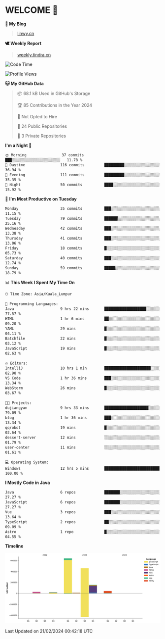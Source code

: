 # WELCOME 👋

**🐶 My Blog**
> [linwy.cn](linwy.cn)

**🕊️ Weekly Report**
> [weekly.tindra.cn](weekly.tindra.cn)
<!--START_SECTION:waka-->
![Code Time](http://img.shields.io/badge/Code%20Time-836%20hrs%2028%20mins-blue)

![Profile Views](http://img.shields.io/badge/Profile%20Views-0-blue)

**🐱 My GitHub Data** 

> 📦 68.1 kB Used in GitHub's Storage 
 > 
> 🏆 85 Contributions in the Year 2024
 > 
> 🚫 Not Opted to Hire
 > 
> 📜 24 Public Repositories 
 > 
> 🔑 3 Private Repositories 
 > 
**I'm a Night 🦉** 

```text
🌞 Morning                37 commits          ███░░░░░░░░░░░░░░░░░░░░░░   11.78 % 
🌆 Daytime                116 commits         █████████░░░░░░░░░░░░░░░░   36.94 % 
🌃 Evening                111 commits         █████████░░░░░░░░░░░░░░░░   35.35 % 
🌙 Night                  50 commits          ████░░░░░░░░░░░░░░░░░░░░░   15.92 % 
```
📅 **I'm Most Productive on Tuesday** 

```text
Monday                   35 commits          ███░░░░░░░░░░░░░░░░░░░░░░   11.15 % 
Tuesday                  79 commits          ██████░░░░░░░░░░░░░░░░░░░   25.16 % 
Wednesday                42 commits          ███░░░░░░░░░░░░░░░░░░░░░░   13.38 % 
Thursday                 41 commits          ███░░░░░░░░░░░░░░░░░░░░░░   13.06 % 
Friday                   18 commits          █░░░░░░░░░░░░░░░░░░░░░░░░   05.73 % 
Saturday                 40 commits          ███░░░░░░░░░░░░░░░░░░░░░░   12.74 % 
Sunday                   59 commits          █████░░░░░░░░░░░░░░░░░░░░   18.79 % 
```


📊 **This Week I Spent My Time On** 

```text
🕑︎ Time Zone: Asia/Kuala_Lumpur

💬 Programming Languages: 
Java                     9 hrs 22 mins       ███████████████████░░░░░░   77.57 % 
HTML                     1 hr 6 mins         ██░░░░░░░░░░░░░░░░░░░░░░░   09.20 % 
YAML                     29 mins             █░░░░░░░░░░░░░░░░░░░░░░░░   04.11 % 
Batchfile                22 mins             █░░░░░░░░░░░░░░░░░░░░░░░░   03.12 % 
JavaScript               19 mins             █░░░░░░░░░░░░░░░░░░░░░░░░   02.63 % 

🔥 Editors: 
IntelliJ                 10 hrs 1 min        █████████████████████░░░░   82.98 % 
VS Code                  1 hr 36 mins        ███░░░░░░░░░░░░░░░░░░░░░░   13.34 % 
WebStorm                 26 mins             █░░░░░░░░░░░░░░░░░░░░░░░░   03.67 % 

🐱‍💻 Projects: 
dujiangyan               9 hrs 33 mins       ████████████████████░░░░░   79.09 % 
blog                     1 hr 36 mins        ███░░░░░░░░░░░░░░░░░░░░░░   13.34 % 
qqrobot                  19 mins             █░░░░░░░░░░░░░░░░░░░░░░░░   02.64 % 
dessert-server           12 mins             ░░░░░░░░░░░░░░░░░░░░░░░░░   01.79 % 
user-center              11 mins             ░░░░░░░░░░░░░░░░░░░░░░░░░   01.61 % 

💻 Operating System: 
Windows                  12 hrs 5 mins       █████████████████████████   100.00 % 
```

**I Mostly Code in Java** 

```text
Java                     6 repos             ███████░░░░░░░░░░░░░░░░░░   27.27 % 
JavaScript               6 repos             ███████░░░░░░░░░░░░░░░░░░   27.27 % 
Vue                      3 repos             ███░░░░░░░░░░░░░░░░░░░░░░   13.64 % 
TypeScript               2 repos             ██░░░░░░░░░░░░░░░░░░░░░░░   09.09 % 
Astro                    1 repo              █░░░░░░░░░░░░░░░░░░░░░░░░   04.55 % 
```



**Timeline**

![Lines of Code chart](https://raw.githubusercontent.com/rieraa/rieraa/main/assets/bar_graph.png)


 Last Updated on 21/02/2024 00:42:18 UTC
<!--END_SECTION:waka-->
